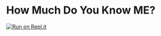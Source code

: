 <h1>How Much Do You Know ME?</h1>
<a href="https://replit.com/@voradhwani/QuizApp?embed=1&output=1#index.js" rel="nofollow"><img src="https://camo.githubusercontent.com/704879d78f28b05bf0cc8ad5291f66d881e19854502892d134efb3ccc56b995c/68747470733a2f2f7265706c2e69742f62616467652f6769746875622f4465657368616e536861726d612f4d792d5175697a2d434c49" 
                                                                               alt="Run on Repl.it" style="max-width:100%;"></a>
